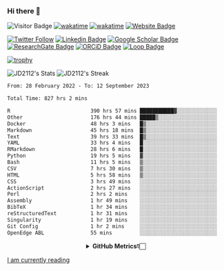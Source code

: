 ### Hi there 👋
![Visitor Badge](https://visitor-badge.laobi.icu/badge?page_id=JD2112.JD2112)
[![wakatime](https://github.com/JD2112/JD2112/actions/workflows/waka-readme.yml/badge.svg)](https://github.com/JD2112/JD2112/actions/workflows/waka-readme.yml)
[![wakatime](https://wakatime.com/badge/user/fe95275f-909a-4147-a45d-624981173898.svg)](https://wakatime.com/@fe95275f-909a-4147-a45d-624981173898)
[![Website Badge](https://img.shields.io/badge/website-informational?style=flat-square)](http://jyotirmoydas.netlify.app)

[![Twitter Follow](https://img.shields.io/twitter/follow/jyotirmoy21?style=social)](https://twitter.com/jyotirmoy21)
[![Linkedin Badge](https://img.shields.io/badge/-jyotirmoy-blue?style=plastic&logo=Linkedin&logoColor=white&link=https://www.linkedin.com/in/dasjyotirmoy/)](https://www.linkedin.com/in/dasjyotirmoy/)
[![Google Scholar Badge](https://img.shields.io/badge/-jyotirmoy-blue?style=plastic&logo=GoogleScholar&logoColor=white&link=https://scholar.google.se/citations?user=IMBYOv8AAAAJ&hl=en)](https://scholar.google.se/citations?user=IMBYOv8AAAAJ&hl=en)
[![ResearchGate Badge](https://img.shields.io/badge/-jyotirmoy-cyan?style=plastic&logo=ResearchGate&logoColor=white&link=https://www.researchgate.net/profile/Jyotirmoy-Das-3)](https://www.researchgate.net/profile/Jyotirmoy-Das-3)
[![ORCiD Badge](https://img.shields.io/badge/-jyotirmoy-green?style=plastic&logo=orcid&logoColor=white&link=https://orcid.org/0000-0002-5649-4658)](https://orcid.org/0000-0002-5649-4658)
[![Loop Badge](https://img.shields.io/badge/-jyotirmoy-orange?style=plastic&logo=Loop&logoColor=white&link=https://loop.frontiersin.org/people/1519976/overview)](https://loop.frontiersin.org/people/1519976/overview)

[![trophy](https://github-profile-trophy.vercel.app/?username=JD2112)](https://github.com/ryo-ma/github-profile-trophy)

<!--
**JD2112/JD2112** is a ✨ _special_ ✨ repository because its `README.md` (this file) appears on your GitHub profile.

Here are some ideas to get you started:

- 🔭 I’m currently working on ...
- 🌱 I’m currently learning ...
- 👯 I’m looking to collaborate on ...
- 🤔 I’m looking for help with ...
- 💬 Ask me about ...
- 📫 How to reach me: ...
- 😄 Pronouns: ...
- ⚡ Fun fact: ...
![JD2112's Top Languages](https://github-readme-stats.vercel.app/api/top-langs/?username=JD2112&theme=vue-dark&show_icons=true&hide_border=true&layout=compact)
-->
![JD2112's Stats](https://github-readme-stats.vercel.app/api?username=JD2112&theme=vue-dark&show_icons=true&hide_border=true&count_private=true)
![JD2112's Streak](https://github-readme-streak-stats.herokuapp.com/?user=JD2112&theme=vue-dark&hide_border=true)





<!--START_SECTION:waka-->

```txt
From: 28 February 2022 - To: 12 September 2023

Total Time: 827 hrs 2 mins

R                          390 hrs 57 mins ███████████▓░░░░░░░░░░░░░   47.27 %
Other                      176 hrs 44 mins █████▒░░░░░░░░░░░░░░░░░░░   21.37 %
Docker                     48 hrs 3 mins   █▒░░░░░░░░░░░░░░░░░░░░░░░   05.81 %
Markdown                   45 hrs 18 mins  █▒░░░░░░░░░░░░░░░░░░░░░░░   05.48 %
Text                       39 hrs 33 mins  █▒░░░░░░░░░░░░░░░░░░░░░░░   04.78 %
YAML                       33 hrs 4 mins   █░░░░░░░░░░░░░░░░░░░░░░░░   04.00 %
RMarkdown                  28 hrs 6 mins   █░░░░░░░░░░░░░░░░░░░░░░░░   03.40 %
Python                     19 hrs 5 mins   ▓░░░░░░░░░░░░░░░░░░░░░░░░   02.31 %
Bash                       11 hrs 5 mins   ▒░░░░░░░░░░░░░░░░░░░░░░░░   01.34 %
CSV                        7 hrs 30 mins   ▒░░░░░░░░░░░░░░░░░░░░░░░░   00.91 %
HTML                       5 hrs 58 mins   ▒░░░░░░░░░░░░░░░░░░░░░░░░   00.72 %
CSS                        3 hrs 49 mins   ░░░░░░░░░░░░░░░░░░░░░░░░░   00.46 %
ActionScript               2 hrs 27 mins   ░░░░░░░░░░░░░░░░░░░░░░░░░   00.30 %
Perl                       2 hrs 2 mins    ░░░░░░░░░░░░░░░░░░░░░░░░░   00.25 %
Assembly                   1 hr 49 mins    ░░░░░░░░░░░░░░░░░░░░░░░░░   00.22 %
BibTeX                     1 hr 34 mins    ░░░░░░░░░░░░░░░░░░░░░░░░░   00.19 %
reStructuredText           1 hr 31 mins    ░░░░░░░░░░░░░░░░░░░░░░░░░   00.18 %
Singularity                1 hr 19 mins    ░░░░░░░░░░░░░░░░░░░░░░░░░   00.16 %
Git Config                 1 hr 2 mins     ░░░░░░░░░░░░░░░░░░░░░░░░░   00.13 %
OpenEdge ABL               55 mins         ░░░░░░░░░░░░░░░░░░░░░░░░░   00.11 %
```

<!--END_SECTION:waka-->

<div align="center">
    <details>
        <summary><b>GitHub Metrics👇🏻</b></summary>
    <br>
        
[Get Details](https://metrics.lecoq.io/insights/JD2112)
    </details>
</div>

<a target="_blank" href="https://www.goodreads.com/user/show/21242415-jyotirmoy-das">I am currently reading</a>


